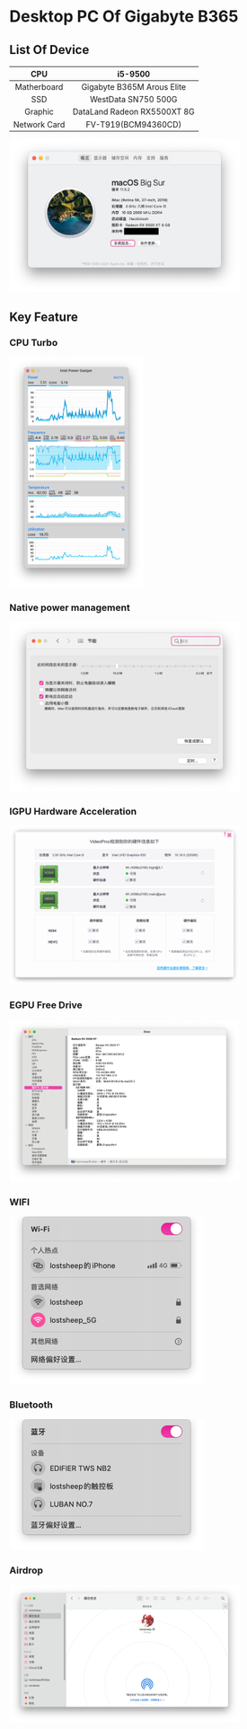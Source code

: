 # Desktop PC Of Gigabyte B365

## List Of Device

|     CPU      |           i5-9500           |
| :----------: | :-------------------------: |
| Matherboard  | Gigabyte B365M Arous Elite  |
|     SSD      |     WestData SN750 500G     |
|   Graphic    | DataLand Radeon RX5500XT 8G |
| Network Card |     FV-T919(BCM94360CD)     |

<img src="./about-this-computer.png" style="zoom:40%;" />

## Key Feature

### CPU Turbo

<img src="./cpu-turbo.png" alt="cpu-turbo" style="zoom:40%;" />



### Native power management

<img src="./native-power-management.png" alt="native-power-management" style="zoom:40%;" />



### IGPU Hardware Acceleration

<img src="./igpu-hardware-acceleration.png" alt="igpu-hardware-acceleration" style="zoom:40%;" />



### EGPU Free Drive

<img src="./egpu-free-drive.png" alt="egpu-free-drive" style="zoom:40%;" />



### WIFI

<img src="./wifi.png" alt="wifi" style="zoom:50%;" />



### Bluetooth

<img src="./bluetooth.png" alt="bluetooth" style="zoom:50%;" />



### Airdrop

<img src="./airdrop.png" alt="airdrop" style="zoom:40%;" />

